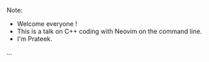<!-- .slide: data-background-image="slides/res/cppcon-bloomberg-dark-title-1280x720.png" -->

Note:

- Welcome everyone !
- This is a talk on C++ coding with Neovim on the command line.
- I'm Prateek.

...

